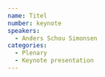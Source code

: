 ```yaml
---
name: Titel
number: keynote
speakers:
  - Anders Schou Simonsen
categories:
  - Plenary
  - Keynote presentation
---
```


